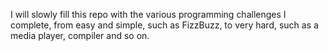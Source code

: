 I will slowly fill this repo with the various programming challenges I complete, from easy and simple, such as FizzBuzz, to very hard, such as a media player, compiler and so on.
